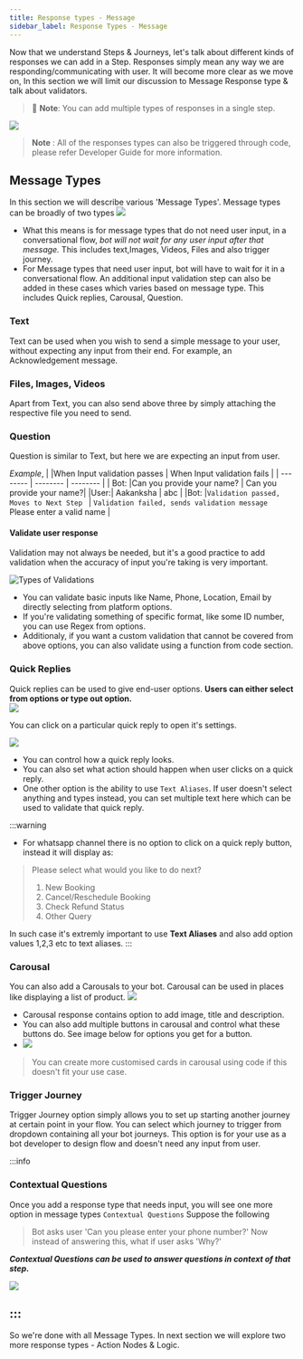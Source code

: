 ```yaml
---
title: Response types - Message 
sidebar_label: Response Types - Message
---
```

Now that we understand Steps & Journeys, let's talk about different kinds of responses we can add in a Step. Responses simply mean any way we are responding/communicating with user. It will become more clear as we move on, In this section we will limit our discussion to Message Response type & talk about validators.  

> :pushpin: **Note**: You can add multiple types of responses in a single step. 

![](https://i.imgur.com/C6jzhe6.gif)

> **Note** : All of the responses types can also be triggered through code, please refer Developer Guide for more information. 

## Message Types

In this section we will describe various 'Message Types'. Message types can be broadly of two types
![](https://i.imgur.com/R3dEEva.png)

* What this means is for message types that do not need user input, in a conversational flow, *bot will not wait for any user input after that message.* This includes text,Images, Videos, Files and also trigger journey. 
* For Message types that need user input, bot will have to wait for it in a conversational flow. An additional input validation step can also be added in these cases which varies based on message type. This includes Quick replies, Carousal, Question.

### Text 
Text can be used when you wish to send a simple message to your user, without expecting any input from their end. 
For example, an Acknowledgement message.
### Files, Images, Videos
Apart from Text, you can also send above three by simply attaching the respective file you need to send. 

### Question
Question is similar to Text, but here we are expecting an input from user. 

 *Example*,
| |When Input validation passes | When Input validation fails |
| -------- | -------- | -------- |
| Bot: |Can you provide your name? | Can you provide your name?|
|User:| Aakanksha | abc |
|Bot: |`Validation passed, Moves to Next Step ` | `Validation failed, sends validation message` Please enter a valid name   |

#### Validate user response
Validation may not always be needed, but it's a good practice to add validation when the accuracy of input you're taking is very important. 

![Types of Validations](https://i.imgur.com/FTOej7G.png)

* You can validate basic inputs like Name, Phone, Location, Email by directly selecting from platform options. 
* If you're validating something of specific format, like some ID number, you can use Regex from options.  
* Additionaly, if you want a custom validation that cannot be covered from above options, you can also validate using a function from code section. 

### Quick Replies
Quick replies can be used to give end-user options. **Users can  either select from options or type out option.**  
![](https://i.imgur.com/kiwxYnn.jpg)

You can click on a particular quick reply to open it's settings. 

![](https://i.imgur.com/L3z2bVc.gif)

* You can control how a quick reply looks. 
* You can also set what action should happen when user clicks on a quick reply. 
* One other option is the ability to use `Text Aliases`. If user doesn't select anything and types instead, you can set multiple text here which can be used to validate that quick reply.


:::warning
- For whatsapp channel there is no option to click on a quick reply button, instead it will display as:
> Please select what would you like to do next?
> 1. New Booking
> 2. Cancel/Reschedule Booking
> 3. Check Refund Status
> 4. Other Query

In such case it's extremly important to use **Text Aliases** and also add option values 1,2,3 etc to text aliases. 
:::

### Carousal
You can also add a Carousals to your bot. Carousal can be used in places like displaying a list of product. 
![](https://i.imgur.com/q0wRsgz.jpg)
* Carousal response contains option to add image, title and description. 
* You can also add multiple buttons in carousal and control what these buttons do. See image below for options you get for a button.
* ![](https://i.imgur.com/RG6D3rV.jpg)

> You can create more customised cards in carousal using code if this doesn't fit your use case.

### Trigger Journey
Trigger Journey option simply allows you to set up starting another journey at certain point in your flow. 
You can select which journey to trigger from dropdown containing all your bot journeys. This option is for your use as a bot developer to design flow and doesn't need any input from user. 

:::info
### Contextual Questions
Once you add a response type that needs input, you will see one more option in message types `Contextual Questions`
Suppose the following
> Bot asks user 'Can you please enter your phone number?'
>Now instead of answering this, what if user asks 'Why?'

***Contextual Questions can be used to answer questions in context of that step.*** 

![](https://i.imgur.com/1ap5fRR.gif)

:::
---

So we're done with all Message Types. In next section we will explore two more response types - Action Nodes & Logic. 
